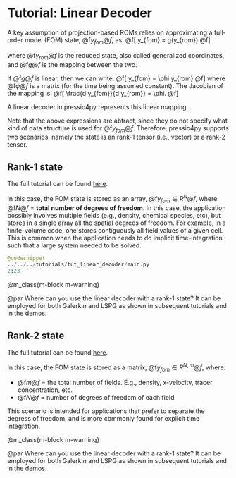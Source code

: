 

# Tutorial: Linear Decoder

A key assumption of projection-based ROMs relies on approximating
a full-order model (FOM) state, @f$y_{fom}@f$, as:
@f[
y_{fom} = g(y_{rom})
@f]

where @f$y_{rom}@f$ is the reduced state, also called
generalized coordinates, and @f$g@f$ is the mapping between the two.

If @f$g@f$ is linear, then we can write:
@f[
y_{fom} = \phi y_{rom}
@f]
where @f$\phi@f$ is a matrix (for the time being assumed constant).
The Jacobian of the mapping is:
@f[
\frac{d y_{fom}}{d y_{rom}} = \phi.
@f]

A linear decoder in pressio4py represents this linear mapping.

Note that the above expressions are abtract, since they do not specify
what kind of data structure is used for @f$y_{fom}@f$.
Therefore, pressio4py supports two scenarios,
namely the state is an rank-1 tensor (i.e., vector) or a rank-2 tensor.

## Rank-1 state
The full tutorial can be found [here](https://github.com/Pressio/pressio4py/blob/master/tutorials/tut_linear_decoder/main.py).

In this case, the FOM state is stored as an array, @f$y_{fom} \in R^N@f$,
where @f$N@f$ = **total number of degrees of freedom**.
In this case, the application possibly involves multiple fields (e.g., density, chemical species, etc),
but stores in a single array all the spatial degrees of freedom.
For example, in a finite-volume code, one stores contiguously all field values of a given cell.
This is common when the application needs to do implicit time-integration
such that a large system needed to be solved.


```py
@codesnippet
../../../tutorials/tut_linear_decoder/main.py
2:23
```

@m_class{m-block m-warning}

@par Where can you use the linear decoder with a rank-1 state?
It can be employed for both Galerkin and LSPG
as shown in subsequent tutorials and in the demos.



## Rank-2 state
The full tutorial can be found [here](https://github.com/Pressio/pressio4py/blob/master/tutorials/tut_linear_decoder/main.py).

In this case, the FOM state is stored as a matrix, @f$y_{fom} \in R^{N,m}@f$, where:
* @f$m@f$ = the total number of fields. E.g., density, x-velocity, tracer concentration, etc.
* @f$N@f$ = number of degrees of freedom of each field

This scenario is intended for applications that prefer to separate the degress of freedom,
and is more commonly found for explicit time integration.


@m_class{m-block m-warning}

@par Where can you use the linear decoder with a rank-1 state?
It can be employed for both Galerkin and LSPG
as shown in subsequent tutorials and in the demos.
